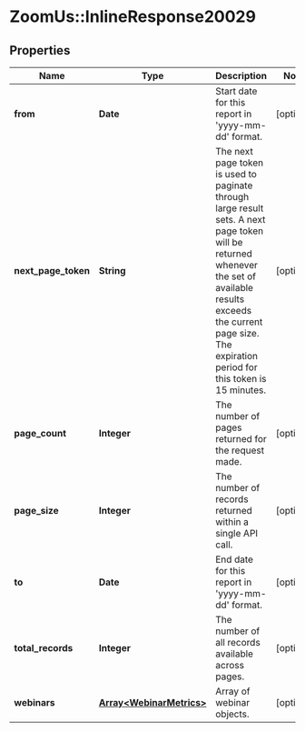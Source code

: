 # ZoomUs::InlineResponse20029

## Properties
Name | Type | Description | Notes
------------ | ------------- | ------------- | -------------
**from** | **Date** | Start date for this report in &#39;yyyy-mm-dd&#39; format. | [optional] 
**next_page_token** | **String** | The next page token is used to paginate through large result sets. A next page token will be returned whenever the set of available results exceeds the current page size. The expiration period for this token is 15 minutes. | [optional] 
**page_count** | **Integer** | The number of pages returned for the request made. | [optional] 
**page_size** | **Integer** | The number of records returned within a single API call. | [optional] 
**to** | **Date** | End date for this report in &#39;yyyy-mm-dd&#39; format. | [optional] 
**total_records** | **Integer** | The number of all records available across pages. | [optional] 
**webinars** | [**Array&lt;WebinarMetrics&gt;**](WebinarMetrics.md) | Array of webinar objects. | [optional] 


